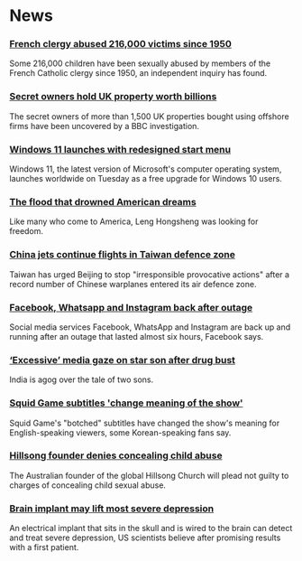 # News
### [French clergy abused 216,000 victims since 1950](https://www.bbc.com/news/world-europe-58801183)
Some 216,000 children have been sexually abused by members of the French Catholic clergy since 1950, an independent inquiry has found.
### [Secret owners hold UK property worth billions](https://www.bbc.com/news/uk-58792393)
The secret owners of more than 1,500 UK properties bought using offshore firms have been uncovered by a BBC investigation.
### [Windows 11 launches with redesigned start menu](https://www.bbc.com/news/technology-58795119)
Windows 11, the latest version of Microsoft's computer operating system, launches worldwide on Tuesday as a free upgrade for Windows 10 users.
### [The flood that drowned American dreams](https://www.bbc.com/news/world-us-canada-58565627)
Like many who come to America, Leng Hongsheng was looking for freedom. 
### [China jets continue flights in Taiwan defence zone](https://www.bbc.com/news/world-asia-58794094)
Taiwan has urged Beijing to stop "irresponsible provocative actions" after a record number of Chinese warplanes entered its air defence zone. 
### [Facebook, Whatsapp and Instagram back after outage](https://www.bbc.com/news/technology-58793174)
Social media services Facebook, WhatsApp and Instagram are back up and running after an outage that lasted almost six hours, Facebook says. 
### [‘Excessive’ media gaze on star son after drug bust](https://www.bbc.com/news/world-asia-india-58788548)
India is agog over the tale of two sons.
### [Squid Game subtitles 'change meaning of the show'](https://www.bbc.com/news/world-asia-58787264)
Squid Game's "botched" subtitles have changed the show's meaning for English-speaking viewers, some Korean-speaking fans say.
### [Hillsong founder denies concealing child abuse](https://www.bbc.com/news/world-australia-58798383)
The Australian founder of the global Hillsong Church will plead not guilty to charges of concealing child sexual abuse.
### [Brain implant may lift most severe depression](https://www.bbc.com/news/health-58719089)
An electrical implant that sits in the skull and is wired to the brain can detect and treat severe depression, US scientists believe after promising results with a first patient. 
